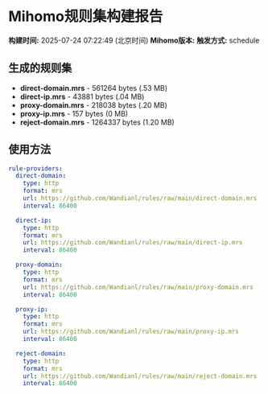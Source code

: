 # Mihomo规则集构建报告

**构建时间:** 2025-07-24 07:22:49 (北京时间)
**Mihomo版本:** 
**触发方式:** schedule

## 生成的规则集

- **direct-domain.mrs** - 561264 bytes (.53 MB)
- **direct-ip.mrs** - 43881 bytes (.04 MB)
- **proxy-domain.mrs** - 218038 bytes (.20 MB)
- **proxy-ip.mrs** - 157 bytes (0 MB)
- **reject-domain.mrs** - 1264337 bytes (1.20 MB)

## 使用方法

```yaml
rule-providers:
  direct-domain:
    type: http
    format: mrs
    url: https://github.com/Wandianl/rules/raw/main/direct-domain.mrs
    interval: 86400

  direct-ip:
    type: http
    format: mrs
    url: https://github.com/Wandianl/rules/raw/main/direct-ip.mrs
    interval: 86400

  proxy-domain:
    type: http
    format: mrs
    url: https://github.com/Wandianl/rules/raw/main/proxy-domain.mrs
    interval: 86400

  proxy-ip:
    type: http
    format: mrs
    url: https://github.com/Wandianl/rules/raw/main/proxy-ip.mrs
    interval: 86400

  reject-domain:
    type: http
    format: mrs
    url: https://github.com/Wandianl/rules/raw/main/reject-domain.mrs
    interval: 86400

```
